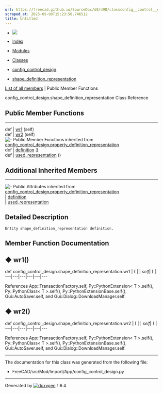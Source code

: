 ```yaml
---
url: https://freecad.github.io/SourceDoc/d0/d90/classconfig__control__design_1_1shape__definition__representation.html
scraped_at: 2025-09-08T15:23:50.746512
title: Untitled
---
```


  * [ ![](https://www.freecad.org/svg/logo-freecad.svg) ](https://freecadweb.org "FreeCAD")
  * [Index](../../index.html "Index")
  * [Modules](../../modules.html "Modules list")
  * [Classes](../../annotated.html "Annotated list")

  * [config_control_design](../../d4/d07/namespaceconfig__control__design.html)
  * [shape_definition_representation](../../d0/d90/classconfig__control__design_1_1shape__definition__representation.html)

[List of all members](../../da/d6f/classconfig__control__design_1_1shape__definition__representation-members.html) | Public Member Functions

config_control_design.shape_definition_representation Class Reference

##  Public Member Functions  
  
---  
def | [wr1](../../d0/d90/classconfig__control__design_1_1shape__definition__representation.html#a770387fb221e336a52e260e8c3d5a782) (self)  
def | [wr2](../../d0/d90/classconfig__control__design_1_1shape__definition__representation.html#aa196cd4f918fed4d3cba8a8332c99d72) (self)  
![-](../../closed.png) Public Member Functions inherited from
[config_control_design.property_definition_representation](../../d8/d39/classconfig__control__design_1_1property__definition__representation.html)  
def | [definition](../../d8/d39/classconfig__control__design_1_1property__definition__representation.html#aa88cd122db43ac4285db1b64720452fe) ()  
def | [used_representation](../../d8/d39/classconfig__control__design_1_1property__definition__representation.html#a46236ecbddc27321c687ebba605fbf42) ()  
  
##  Additional Inherited Members  
  
---  
![-](../../closed.png) Public Attributes inherited from
[config_control_design.property_definition_representation](../../d8/d39/classconfig__control__design_1_1property__definition__representation.html)  
|
[definition](../../d8/d39/classconfig__control__design_1_1property__definition__representation.html#abe78aefc9dfdca9e7b9f6350f0409d3e)  
|
[used_representation](../../d8/d39/classconfig__control__design_1_1property__definition__representation.html#ad1703f289a89a14470e9606e8c6014c7)  
  
## Detailed Description

    
    
    Entity shape_definition_representation definition.

## Member Function Documentation

## ◆ wr1()

def config_control_design.shape_definition_representation.wr1  | ( |  | _self_| ) |   
---|---|---|---|---|---  
  
References App::TransactionFactory.self, Py::PythonExtension< T >.self(),
Py::PythonClass< T >.self(), Py::PythonExtensionBase.self(),
Gui::AutoSaver.self, and Gui::Dialog::DownloadManager.self.

## ◆ wr2()

def config_control_design.shape_definition_representation.wr2  | ( |  | _self_| ) |   
---|---|---|---|---|---  
  
References App::TransactionFactory.self, Py::PythonExtension< T >.self(),
Py::PythonClass< T >.self(), Py::PythonExtensionBase.self(),
Gui::AutoSaver.self, and Gui::Dialog::DownloadManager.self.

* * *

The documentation for this class was generated from the following file:

  * FreeCAD/src/Mod/Import/App/config_control_design.py

* * *

Generated by
[![doxygen](../../doxygen.svg)](https://www.doxygen.org/index.html) 1.9.4

